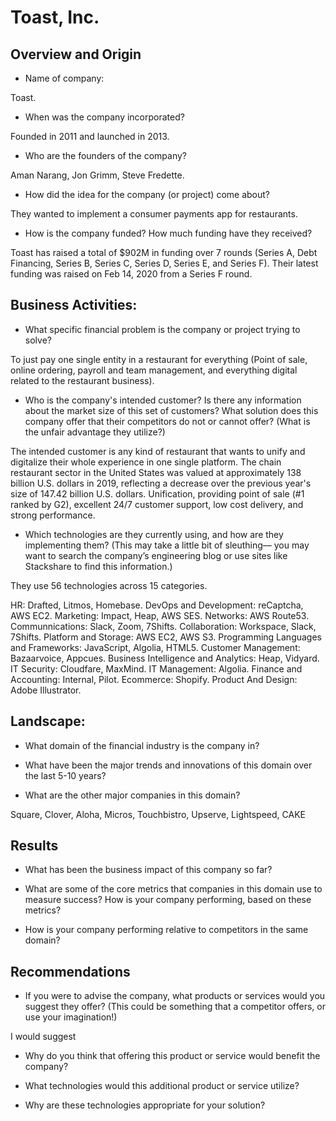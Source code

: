 # Toast, Inc.

## Overview and Origin

* Name of company: 

Toast.

* When was the company incorporated? 

Founded in 2011 and launched in 2013.

* Who are the founders of the company? 

Aman Narang, Jon Grimm, Steve Fredette.

* How did the idea for the company (or project) come about?

They wanted to implement a consumer payments app for restaurants.

* How is the company funded? How much funding have they received?

Toast has raised a total of $902M in funding over 7 rounds (Series A, Debt Financing, Series B, Series C, Series D, Series E, and Series F). Their latest funding was raised on Feb 14, 2020 from a Series F round.


## Business Activities:

* What specific financial problem is the company or project trying to solve?

To just pay one single entity in a restaurant for everything (Point of sale, online ordering, payroll and team management, and everything digital related to the restaurant business).

* Who is the company's intended customer?  Is there any information about the market size of this set of customers?
What solution does this company offer that their competitors do not or cannot offer? (What is the unfair advantage they utilize?)

The intended customer is any kind of restaurant that wants to unify and digitalize their whole experience in one single platform. The chain restaurant sector in the United States was valued at approximately 138 billion U.S. dollars in 2019, reflecting a decrease over the previous year's size of 147.42 billion U.S. dollars. Unification, providing point of sale (#1 ranked by G2), excellent 24/7 customer support, low cost delivery, and strong performance.

* Which technologies are they currently using, and how are they implementing them? (This may take a little bit of sleuthing–– you may want to search the company’s engineering blog or use sites like Stackshare to find this information.)

They use 56 technologies across 15 categories.

HR: Drafted, Litmos, Homebase.
DevOps and Development: reCaptcha, AWS EC2.
Marketing: Impact, Heap, AWS SES.
Networks: AWS Route53.
Communnications: Slack, Zoom, 7Shifts.
Collaboration: Workspace, Slack, 7Shifts.
Platform and Storage: AWS EC2, AWS S3.
Programming Languages and Frameworks: JavaScript, Algolia, HTML5.
Customer Management: Bazaarvoice, Appcues.
Business Intelligence and Analytics: Heap, Vidyard.
IT Security: Cloudfare, MaxMind.
IT Management: Algolia.
Finance and Accounting: Internal, Pilot.
Ecommerce: Shopify.
Product And Design: Adobe Illustrator.


## Landscape:

* What domain of the financial industry is the company in?

* What have been the major trends and innovations of this domain over the last 5-10 years?

* What are the other major companies in this domain?

Square, Clover, Aloha, Micros, Touchbistro, Upserve, Lightspeed, CAKE

## Results

* What has been the business impact of this company so far?

* What are some of the core metrics that companies in this domain use to measure success? How is your company performing, based on these metrics?

* How is your company performing relative to competitors in the same domain?


## Recommendations

* If you were to advise the company, what products or services would you suggest they offer? (This could be something that a competitor offers, or use your imagination!)

I would suggest

* Why do you think that offering this product or service would benefit the company?



* What technologies would this additional product or service utilize?



* Why are these technologies appropriate for your solution?


